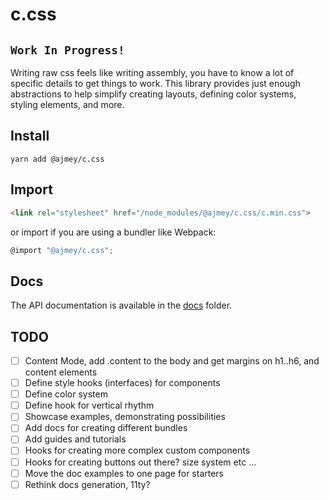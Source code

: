 # c.css

## `Work In Progress!`

Writing raw css feels like writing assembly, you have to know a lot of
specific details to get things to work. This library provides
just enough abstractions to help simplify creating layouts, defining color systems, styling elements, and more.

## Install

`yarn add @ajmey/c.css`

## Import

```html
<link rel="stylesheet" href="/node_modules/@ajmey/c.css/c.min.css">
```

or import if you are using a bundler like Webpack:

```js
@import "@ajmey/c.css";
```

## Docs

The API documentation is available in the [docs](./docs) folder.

## TODO

- [ ] Content Mode, add .content to the body and get margins on h1..h6, and content elements
- [ ] Define style hooks (interfaces) for components
- [ ] Define color system
- [ ] Define hook for vertical rhythm
- [ ] Showcase examples, demonstrating possibilities
- [ ] Add docs for creating different bundles
- [ ] Add guides and tutorials
- [ ] Hooks for creating more complex custom components
- [ ] Hooks for creating buttons out there? size system etc ...
- [ ] Move the doc examples to one page for starters
- [ ] Rethink docs generation, 11ty?
